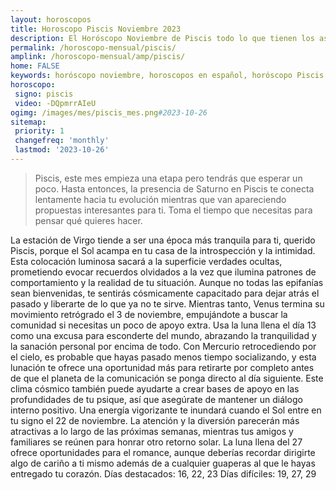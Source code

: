 ```yaml
---
layout: horoscopos
title: Horoscopo Piscis Noviembre 2023
description: El Horóscopo Noviembre de Piscis todo lo que tienen los astros preparados para este mes, amor, trabajo, familia. Todo sobre astrologia, tarot, predicciones. Horoscopo gratis en español, predicciones y astrología.
permalink: /horoscopo-mensual/piscis/
amplink: /horoscopo-mensual/amp/piscis/
home: FALSE
keywords: horóscopo noviembre, horoscopos en español, horóscopo Piscis noviembre , horóscopo esperanza gracia, horoscop, horóscopos gratis, horoscopo Piscis, Tarot, Astrologia, Zodíaco, Piscis, horoscopo gratis, horoscopo del mes 
horoscopo:
 signo: piscis
 video: -DQpmrrAIeU
ogimg: /images/mes/piscis_mes.png#2023-10-26
sitemap:
 priority: 1
 changefreq: 'monthly'
 lastmod: '2023-10-26'
---
```



 > Piscis, este mes empieza una etapa pero tendrás que esperar un poco. Hasta entonces, la presencia de Saturno en Piscis te conecta lentamente hacia tu evolución mientras que van apareciendo propuestas interesantes para ti. Toma el tiempo que necesitas para pensar qué quieres hacer.



La estación de Virgo tiende a ser una época más tranquila para ti, querido Piscis, porque el Sol acampa en tu casa de la introspección y la intimidad. Esta colocación luminosa sacará a la superficie verdades ocultas, prometiendo evocar recuerdos olvidados a la vez que ilumina patrones de comportamiento y la realidad de tu situación. Aunque no todas las epifanías sean bienvenidas, te sentirás cósmicamente capacitado para dejar atrás el pasado y liberarte de lo que ya no te sirve. Mientras tanto, Venus termina su movimiento retrógrado el 3 de noviembre, empujándote a buscar la comunidad si necesitas un poco de apoyo extra.
Usa la luna llena el día 13 como una excusa para esconderte del mundo, abrazando la tranquilidad y la sanación personal por encima de todo. Con Mercurio retrocediendo por el cielo, es probable que hayas pasado menos tiempo socializando, y esta lunación te ofrece una oportunidad más para retirarte por completo antes de que el planeta de la comunicación se ponga directo al día siguiente. Este clima cósmico también puede ayudarte a crear bases de apoyo en las profundidades de tu psique, así que asegúrate de mantener un diálogo interno positivo.
Una energía vigorizante te inundará cuando el Sol entre en tu signo el 22 de noviembre. La atención y la diversión parecerán más atractivas a lo largo de las próximas semanas, mientras tus amigos y familiares se reúnen para honrar otro retorno solar.
La luna llena del 27 ofrece oportunidades para el romance, aunque deberías recordar dirigirte algo de cariño a ti mismo además de a cualquier guaperas al que le hayas entregado tu corazón.
Días destacados: 16, 22, 23
Días difíciles: 19, 27, 29
